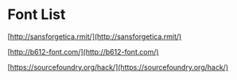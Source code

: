 # Font List

[http://sansforgetica.rmit/](http://sansforgetica.rmit/)

[http://b612-font.com/](http://b612-font.com/)

[https://sourcefoundry.org/hack/](https://sourcefoundry.org/hack/)